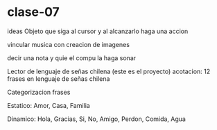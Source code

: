 # clase-07

ideas Objeto que siga al cursor y al alcanzarlo haga una accion

vincular musica con creacion de imagenes 

decir una nota y quie el compu la haga sonar

Lector de lenguaje de señas chilena (este es el proyecto) acotacion: 12 frases en lenguaje de señas chilena

Categorizacion frases

Estatico: Amor, Casa, Familia

Dinamico: Hola, Gracias, Si, No, Amigo, Perdon, Comida, Agua
